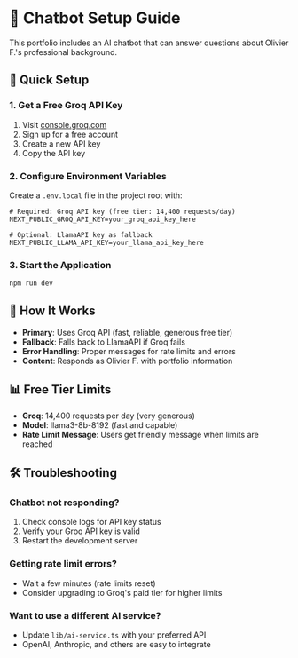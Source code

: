 # 🤖 Chatbot Setup Guide

This portfolio includes an AI chatbot that can answer questions about Olivier F.'s professional background.

## 🚀 Quick Setup

### 1. Get a Free Groq API Key

1. Visit [console.groq.com](https://console.groq.com)
2. Sign up for a free account
3. Create a new API key
4. Copy the API key

### 2. Configure Environment Variables

Create a `.env.local` file in the project root with:

```env
# Required: Groq API key (free tier: 14,400 requests/day)
NEXT_PUBLIC_GROQ_API_KEY=your_groq_api_key_here

# Optional: LlamaAPI key as fallback
NEXT_PUBLIC_LLAMA_API_KEY=your_llama_api_key_here
```

### 3. Start the Application

```bash
npm run dev
```

## 🔧 How It Works

- **Primary**: Uses Groq API (fast, reliable, generous free tier)
- **Fallback**: Falls back to LlamaAPI if Groq fails
- **Error Handling**: Proper messages for rate limits and errors
- **Content**: Responds as Olivier F. with portfolio information

## 📊 Free Tier Limits

- **Groq**: 14,400 requests per day (very generous)
- **Model**: llama3-8b-8192 (fast and capable)
- **Rate Limit Message**: Users get friendly message when limits are reached

## 🛠️ Troubleshooting

### Chatbot not responding?

1. Check console logs for API key status
2. Verify your Groq API key is valid
3. Restart the development server

### Getting rate limit errors?

- Wait a few minutes (rate limits reset)
- Consider upgrading to Groq's paid tier for higher limits

### Want to use a different AI service?

- Update `lib/ai-service.ts` with your preferred API
- OpenAI, Anthropic, and others are easy to integrate
